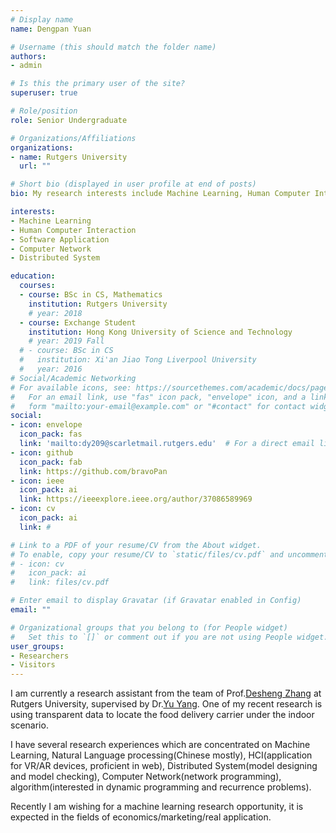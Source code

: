 ```yaml
---
# Display name
name: Dengpan Yuan

# Username (this should match the folder name)
authors:
- admin

# Is this the primary user of the site?
superuser: true

# Role/position
role: Senior Undergraduate

# Organizations/Affiliations
organizations:
- name: Rutgers University
  url: ""

# Short bio (displayed in user profile at end of posts)
bio: My research interests include Machine Learning, Human Computer Interaction and Software Application.

interests:
- Machine Learning
- Human Computer Interaction
- Software Application
- Computer Network
- Distributed System

education:
  courses:
  - course: BSc in CS, Mathematics
    institution: Rutgers University
    # year: 2018
  - course: Exchange Student
    institution: Hong Kong University of Science and Technology
    # year: 2019 Fall
  # - course: BSc in CS
  #   institution: Xi'an Jiao Tong Liverpool University
  #   year: 2016
# Social/Academic Networking
# For available icons, see: https://sourcethemes.com/academic/docs/page-builder/#icons
#   For an email link, use "fas" icon pack, "envelope" icon, and a link in the
#   form "mailto:your-email@example.com" or "#contact" for contact widget.
social:
- icon: envelope
  icon_pack: fas
  link: 'mailto:dy209@scarletmail.rutgers.edu'  # For a direct email link, use "mailto:test@example.org".
- icon: github
  icon_pack: fab
  link: https://github.com/bravoPan
- icon: ieee
  icon_pack: ai
  link: https://ieeexplore.ieee.org/author/37086589969
- icon: cv
  icon_pack: ai
  link: #

# Link to a PDF of your resume/CV from the About widget.
# To enable, copy your resume/CV to `static/files/cv.pdf` and uncomment the lines below.
# - icon: cv
#   icon_pack: ai
#   link: files/cv.pdf

# Enter email to display Gravatar (if Gravatar enabled in Config)
email: ""

# Organizational groups that you belong to (for People widget)
#   Set this to `[]` or comment out if you are not using People widget.
user_groups:
- Researchers
- Visitors
---
```


<!-- I am currently a research intern at , supervised by , . One of my most recent tasks is developing a web based application to implement the text selection in Microsoft HoloLens which is controlled by the smart phone. -->


I am currently a research assistant from the team of Prof.[Desheng Zhang](https://www.cs.rutgers.edu/~dz220/) at Rutgers University, supervised by Dr.[Yu Yang](https://www.yyang.site/). One of my recent research is using transparent data to locate the food delivery carrier under the indoor scenario.


I have several research experiences which are concentrated on Machine Learning, Natural Language processing(Chinese mostly), HCI(application for VR/AR devices, proficient in web), Distributed System(model designing and model checking), Computer Network(network programming), algorithm(interested in dynamic programming and recurrence problems).

Recently I am wishing for a machine learning research opportunity, it is expected in the fields of economics/marketing/real application.
